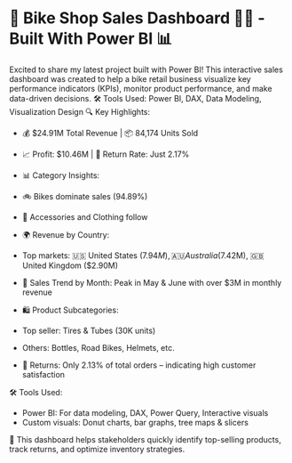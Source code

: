 # 🚀 Bike Shop Sales Dashboard 🚴‍♂️ - Built With Power BI 📊 
Excited to share my latest project built with Power BI! This interactive sales dashboard was created to help a bike retail business visualize key performance indicators (KPIs), monitor product performance, and make data-driven decisions.
🛠️ Tools Used: Power BI, DAX, Data Modeling, Visualization Design
🔍 Key Highlights:

* 💰 $24.91M Total Revenue | 📦 84,174 Units Sold

* 📈 Profit: $10.46M | 🔁 Return Rate: Just 2.17%

* 📊 Category Insights:

* 🚲 Bikes dominate sales (94.89%)

* 🧢 Accessories and Clothing follow

* 🌍 Revenue by Country:

* Top markets: 🇺🇸 United States ($7.94M), 🇦🇺 Australia ($7.42M), 🇬🇧 United Kingdom ($2.90M)

* 📆 Sales Trend by Month: Peak in May & June with over $3M in monthly revenue

* 🛍️ Product Subcategories:

 * Top seller: Tires & Tubes (30K units)
 * Others: Bottles, Road Bikes, Helmets, etc.

* 🧾 Returns: Only 2.13% of total orders – indicating high customer satisfaction

🛠️ Tools Used:
* Power BI: For data modeling, DAX, Power Query, Interactive visuals
* Custom visuals: Donut charts, bar graphs, tree maps & slicers

🎯 This dashboard helps stakeholders quickly identify top-selling products, track returns, and optimize inventory strategies.

